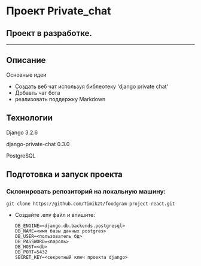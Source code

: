 # Проект Private_chat

## Проект в разработке.
___

## Описание

Основные идеи

- Создать веб чат используя библеотеку 'django private chat'
- Добавть чат бота
- реализовать поддержку Markdown 

## Технологии

Django 3.2.6

django-private-chat 0.3.0

PostgreSQL 

## Подготовка и запуск проекта
### Склонировать репозиторий на локальную машину:
```
git clone https://github.com/Timik2t/foodgram-project-react.git
```
* Cоздайте .env файл и впишите:
    ```
    DB_ENGINE=<django.db.backends.postgresql>
    DB_NAME=<имя базы данных postgres>
    DB_USER=<пользователь бд>
    DB_PASSWORD=<пароль>
    DB_HOST=<db>
    DB_PORT=5432
    SECRET_KEY=<секретный ключ проекта django>
    ```

